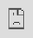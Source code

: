 ```yaml
---
layout: default
title: Forks
nav_order: 5
---
```

# Forked from NGVO

As a visual only list NGVO, many modders use it as a base to build their own list. Checkout some of them below.

## Ghoulified Reality
Ghoulified Reality is a modlist that is also hosted in the Modding Bungalo. Look under **LISTS** or checkout their website below!

[Visit Website](https://ghoulified.themoddingbungalo.com/){: .btn }

## Rovaan
A new Hardcore Wabbajack list featureing 1900+ mods with new gameplay features and Survival mode, Immersion, Improved Souls-like combat with MCO. Hard enemies and Bosses, and a graphics package on top using Biggie Boss's NGVO visual list. A EnaiRim\SimonRim mix with a de-leveled world and over 35+ new quests, such as The Forgotten City, Project AHO, Bruma, Wyrmstooth, and more! Over 30 new weapons and 100+ New Armor, All will be distributed all across the world, in chests, on enemies, and more!l While trying to maintain that magic feeling the Skyrim gave us when we first played it. 

Come, To Skyrim, Rovaan.

[View Nexus Page](https://www.nexusmods.com/skyrimspecialedition/mods/130579){: .btn }

<div class="youtube-container">
  <iframe style="position: absolute; top: 0; left: 0; width: 100%; height: 100%;" 
    src="https://www.youtube.com/embed/UUa9gBArT2Q?si=1ycyKYw9m1DZa0On" 
    title="YouTube video player" 
    frameborder="0" 
    allow="accelerometer; autoplay; clipboard-write; encrypted-media; gyroscope; picture-in-picture; web-share" 
    referrerpolicy="strict-origin-when-cross-origin" 
    allowfullscreen>
  </iframe>
</div>

## OCM
OCM stands for Ostim Community Modlist. What is Ostim? Well...click the link to the readme below. Or checkout Biggie Boss's video on the list.

[View ReadMe](https://github.com/ArnoldDP/OStim-Community-Modlist/blob/main/README.md){: .btn }

<div class="youtube-container">
  <iframe style="position: absolute; top: 0; left: 0; width: 100%; height: 100%;" 
    src="https://www.youtube.com/embed/5XVP6KssOOc?si=xLNXmqAkCvvjtSb2" 
    title="YouTube video player" 
    frameborder="0" 
    allow="accelerometer; autoplay; clipboard-write; encrypted-media; gyroscope; picture-in-picture; web-share" 
    referrerpolicy="strict-origin-when-cross-origin" 
    allowfullscreen>
  </iframe>
</div>

## CSVP - Colloquy's Skyrim Vanilla Plus
CSVP - Colloquy's Skyrim Vanilla Plus is a modlist that is also hosted in the Modding Bungalo. Checkout a preview below:

<div class="youtube-container">
  <iframe style="position: absolute; top: 0; left: 0; width: 100%; height: 100%;" 
    src="https://www.youtube.com/embed/asuwknZghMU" 
    title="YouTube video player" 
    frameborder="0" 
    allow="accelerometer; autoplay; clipboard-write; encrypted-media; gyroscope; picture-in-picture; web-share" 
    referrerpolicy="strict-origin-when-cross-origin" 
    allowfullscreen>
  </iframe>
</div>
